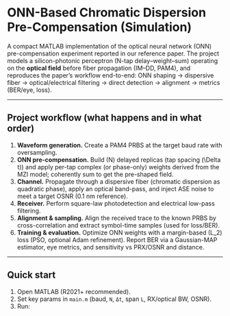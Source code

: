 # ONN-Based Chromatic Dispersion Pre-Compensation (Simulation)

A compact MATLAB implementation of the optical neural network (ONN) pre-compensation experiment reported in our reference paper. The project models a silicon-photonic perceptron (N-tap delay–weight–sum) operating on the **optical field** before fiber propagation (IM–DD, PAM4), and reproduces the paper’s workflow end-to-end: ONN shaping → dispersive fiber → optical/electrical filtering → direct detection → alignment → metrics (BER/eye, loss).

---

## Project workflow (what happens and in what order)

1. **Waveform generation.** Create a PAM4 PRBS at the target baud rate with oversampling.
2. **ONN pre-compensation.** Build \(N\) delayed replicas (tap spacing \(\Delta t\)) and apply per-tap complex (or phase-only) weights derived from the MZI model; coherently sum to get the pre-shaped field.
3. **Channel.** Propagate through a dispersive fiber (chromatic dispersion as quadratic phase), apply an optical band-pass, and inject ASE noise to meet a target OSNR (0.1 nm reference).
4. **Receiver.** Perform square-law photodetection and electrical low-pass filtering.
5. **Alignment & sampling.** Align the received trace to the known PRBS by cross-correlation and extract symbol-time samples (used for loss/BER).
6. **Training & evaluation.** Optimize ONN weights with a margin-based \(L_2\) loss (PSO, optional Adam refinement). Report BER via a Gaussian-MAP estimator, eye metrics, and sensitivity vs PRX/OSNR and distance.


---

## Quick start

1. Open MATLAB (R2021+ recommended).  
2. Set key params in `main.m` (baud, `N`, `Δt`, span `L`, RX/optical BW, OSNR).  
3. Run:
   
